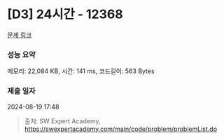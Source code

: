 # [D3] 24시간 - 12368 

[문제 링크](https://swexpertacademy.com/main/code/problem/problemDetail.do?contestProbId=AXsEBlLqedsDFARX) 

### 성능 요약

메모리: 22,084 KB, 시간: 141 ms, 코드길이: 563 Bytes

### 제출 일자

2024-08-19 17:48



> 출처: SW Expert Academy, https://swexpertacademy.com/main/code/problem/problemList.do